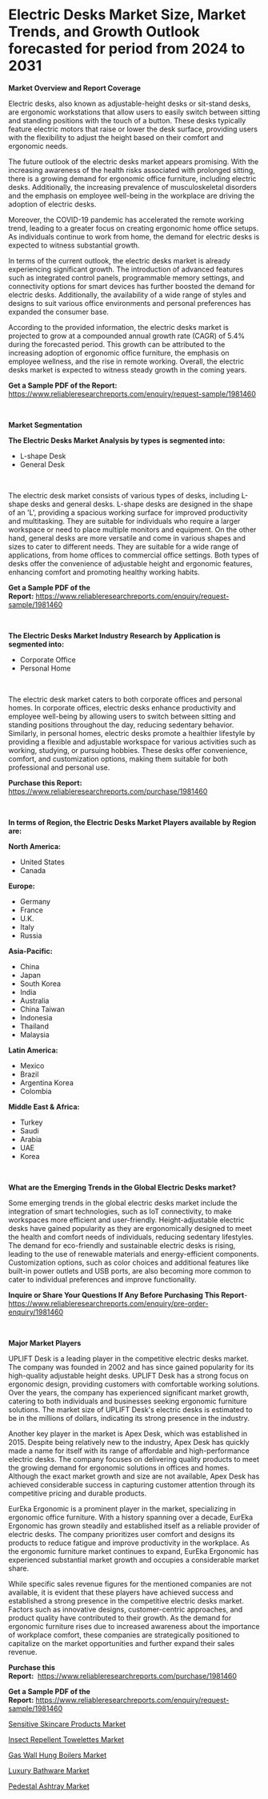 <p><h1>Electric Desks Market Size, Market Trends, and Growth Outlook forecasted for period from 2024 to 2031</h1></p><p><strong>Market Overview and Report Coverage</strong></p>
<p><p>Electric desks, also known as adjustable-height desks or sit-stand desks, are ergonomic workstations that allow users to easily switch between sitting and standing positions with the touch of a button. These desks typically feature electric motors that raise or lower the desk surface, providing users with the flexibility to adjust the height based on their comfort and ergonomic needs.</p><p>The future outlook of the electric desks market appears promising. With the increasing awareness of the health risks associated with prolonged sitting, there is a growing demand for ergonomic office furniture, including electric desks. Additionally, the increasing prevalence of musculoskeletal disorders and the emphasis on employee well-being in the workplace are driving the adoption of electric desks.</p><p>Moreover, the COVID-19 pandemic has accelerated the remote working trend, leading to a greater focus on creating ergonomic home office setups. As individuals continue to work from home, the demand for electric desks is expected to witness substantial growth.</p><p>In terms of the current outlook, the electric desks market is already experiencing significant growth. The introduction of advanced features such as integrated control panels, programmable memory settings, and connectivity options for smart devices has further boosted the demand for electric desks. Additionally, the availability of a wide range of styles and designs to suit various office environments and personal preferences has expanded the consumer base.</p><p>According to the provided information, the electric desks market is projected to grow at a compounded annual growth rate (CAGR) of 5.4% during the forecasted period. This growth can be attributed to the increasing adoption of ergonomic office furniture, the emphasis on employee wellness, and the rise in remote working. Overall, the electric desks market is expected to witness steady growth in the coming years.</p></p>
<p><strong>Get a Sample PDF of the Report:</strong> <a href="https://www.reliableresearchreports.com/enquiry/request-sample/1981460">https://www.reliableresearchreports.com/enquiry/request-sample/1981460</a></p>
<p>&nbsp;</p>
<p><strong>Market Segmentation</strong></p>
<p><strong>The Electric Desks Market Analysis by types is segmented into:</strong></p>
<p><ul><li>L-shape Desk</li><li>General Desk</li></ul></p>
<p>&nbsp;</p>
<p><p>The electric desk market consists of various types of desks, including L-shape desks and general desks. L-shape desks are designed in the shape of an 'L', providing a spacious working surface for improved productivity and multitasking. They are suitable for individuals who require a larger workspace or need to place multiple monitors and equipment. On the other hand, general desks are more versatile and come in various shapes and sizes to cater to different needs. They are suitable for a wide range of applications, from home offices to commercial office settings. Both types of desks offer the convenience of adjustable height and ergonomic features, enhancing comfort and promoting healthy working habits.</p></p>
<p><strong>Get a Sample PDF of the Report:</strong>&nbsp;<a href="https://www.reliableresearchreports.com/enquiry/request-sample/1981460">https://www.reliableresearchreports.com/enquiry/request-sample/1981460</a></p>
<p>&nbsp;</p>
<p><strong>The Electric Desks Market Industry Research by Application is segmented into:</strong></p>
<p><ul><li>Corporate Office</li><li>Personal Home</li></ul></p>
<p>&nbsp;</p>
<p><p>The electric desk market caters to both corporate offices and personal homes. In corporate offices, electric desks enhance productivity and employee well-being by allowing users to switch between sitting and standing positions throughout the day, reducing sedentary behavior. Similarly, in personal homes, electric desks promote a healthier lifestyle by providing a flexible and adjustable workspace for various activities such as working, studying, or pursuing hobbies. These desks offer convenience, comfort, and customization options, making them suitable for both professional and personal use.</p></p>
<p><strong>Purchase this Report:</strong>&nbsp; <a href="https://www.reliableresearchreports.com/purchase/1981460">https://www.reliableresearchreports.com/purchase/1981460</a></p>
<p>&nbsp;</p>
<p><strong>In terms of Region, the Electric Desks Market Players available by Region are:</strong></p>
<p>
    <p> <strong> North America: </strong>
        <ul>
            <li>United States</li>
            <li>Canada</li>
        </ul>
        </p> 
    <p> <strong> Europe: </strong>
        <ul>
            <li>Germany</li>
            <li>France</li>
            <li>U.K.</li>
            <li>Italy</li>
            <li>Russia</li>
        </ul>
        </p> 
    <p> <strong> Asia-Pacific: </strong>
        <ul>
            <li>China</li>
            <li>Japan</li>
            <li>South Korea</li>
            <li>India</li>
            <li>Australia</li>
            <li>China Taiwan</li>
            <li>Indonesia</li>
            <li>Thailand</li>
            <li>Malaysia</li>
        </ul>
        </p> 
    <p> <strong> Latin America: </strong>
        <ul>
            <li>Mexico</li>
            <li>Brazil</li>
            <li>Argentina Korea</li>
            <li>Colombia</li>
        </ul>
        </p> 
    <p> <strong> Middle East & Africa: </strong>
        <ul>
            <li>Turkey</li>
            <li>Saudi</li>
            <li>Arabia</li>
            <li>UAE</li>
            <li>Korea</li>
        </ul>
    </p>
    </p>
<p>&nbsp;</p>
<p><strong>What are the Emerging Trends in the Global Electric Desks market?</strong></p>
<p><p>Some emerging trends in the global electric desks market include the integration of smart technologies, such as IoT connectivity, to make workspaces more efficient and user-friendly. Height-adjustable electric desks have gained popularity as they are ergonomically designed to meet the health and comfort needs of individuals, reducing sedentary lifestyles. The demand for eco-friendly and sustainable electric desks is rising, leading to the use of renewable materials and energy-efficient components. Customization options, such as color choices and additional features like built-in power outlets and USB ports, are also becoming more common to cater to individual preferences and improve functionality.</p></p>
<p><strong>Inquire or Share Your Questions If Any Before Purchasing This Report</strong>- <a href="https://www.reliableresearchreports.com/enquiry/pre-order-enquiry/1981460">https://www.reliableresearchreports.com/enquiry/pre-order-enquiry/1981460</a></p>
<p>&nbsp;</p>
<p><strong>Major Market Players</strong></p>
<p><p>UPLIFT Desk is a leading player in the competitive electric desks market. The company was founded in 2002 and has since gained popularity for its high-quality adjustable height desks. UPLIFT Desk has a strong focus on ergonomic design, providing customers with comfortable working solutions. Over the years, the company has experienced significant market growth, catering to both individuals and businesses seeking ergonomic furniture solutions. The market size of UPLIFT Desk's electric desks is estimated to be in the millions of dollars, indicating its strong presence in the industry.</p><p>Another key player in the market is Apex Desk, which was established in 2015. Despite being relatively new to the industry, Apex Desk has quickly made a name for itself with its range of affordable and high-performance electric desks. The company focuses on delivering quality products to meet the growing demand for ergonomic solutions in offices and homes. Although the exact market growth and size are not available, Apex Desk has achieved considerable success in capturing customer attention through its competitive pricing and durable products.</p><p>EurEka Ergonomic is a prominent player in the market, specializing in ergonomic office furniture. With a history spanning over a decade, EurEka Ergonomic has grown steadily and established itself as a reliable provider of electric desks. The company prioritizes user comfort and designs its products to reduce fatigue and improve productivity in the workplace. As the ergonomic furniture market continues to expand, EurEka Ergonomic has experienced substantial market growth and occupies a considerable market share.</p><p>While specific sales revenue figures for the mentioned companies are not available, it is evident that these players have achieved success and established a strong presence in the competitive electric desks market. Factors such as innovative designs, customer-centric approaches, and product quality have contributed to their growth. As the demand for ergonomic furniture rises due to increased awareness about the importance of workplace comfort, these companies are strategically positioned to capitalize on the market opportunities and further expand their sales revenue.</p></p>
<p><strong>Purchase this Report:</strong>&nbsp;&nbsp;<a href="https://www.reliableresearchreports.com/purchase/1981460">https://www.reliableresearchreports.com/purchase/1981460</a></p>
<p></p>
<p><strong>Get a Sample PDF of the Report:</strong>&nbsp;<a href="https://www.reliableresearchreports.com/enquiry/request-sample/1981460">https://www.reliableresearchreports.com/enquiry/request-sample/1981460</a></p>
<p><p><a href="https://github.com/prosalinda88/Market-Research-Report-List-2/blob/main/sensitive-skincare-products-market.md">Sensitive Skincare Products Market</a></p><p><a href="https://github.com/amae102299/Market-Research-Report-List-2/blob/main/insect-repellent-towelettes-market.md">Insect Repellent Towelettes Market</a></p><p><a href="https://github.com/jonneygiverf/Market-Research-Report-List-2/blob/main/gas-wall-hung-boilers-market.md">Gas Wall Hung Boilers Market</a></p><p><a href="https://github.com/dziulagalemab/Market-Research-Report-List-2/blob/main/luxury-bathware-market.md">Luxury Bathware Market</a></p><p><a href="https://github.com/abbypearson7765/Market-Research-Report-List-2/blob/main/pedestal-ashtray-market.md">Pedestal Ashtray Market</a></p></p>